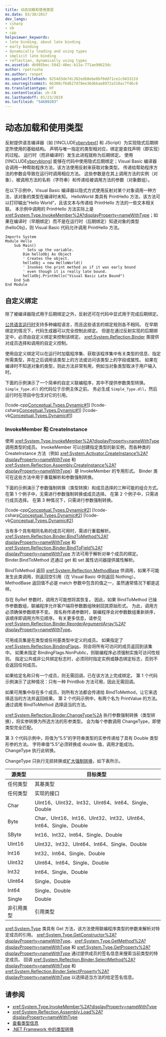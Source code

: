 ```yaml
---
title: 动态加载和使用类型
ms.date: 03/30/2017
dev_langs:
- csharp
- vb
- cpp
helpviewer_keywords:
- late binding, about late binding
- early binding
- dynamically loading and using types
- implicit late binding
- reflection, dynamically using types
ms.assetid: db985bec-5942-40ec-b13a-771ae98623dc
author: rpetrusha
ms.author: ronpet
ms.openlocfilehash: 8254d3de7dc282edb8ebe8bf0dd71ce1c943322d
ms.sourcegitcommit: 6b308cf6d627d78ee36dbbae8972a310ac7fd6c8
ms.translationtype: HT
ms.contentlocale: zh-CN
ms.lasthandoff: 01/23/2019
ms.locfileid: "54689203"
---
```

# <a name="dynamically-loading-and-using-types"></a>动态加载和使用类型
反射提供语言编译器（如 [!INCLUDE[vbprvbext](../../../includes/vbprvbext-md.md)] 和 JScript）为实现隐式后期绑定所使用的基础结构。 声明与唯一指定的类型相对应，绑定是查找声明（即实现）的过程。 运行时（而非编译时）发生此进程就称为后期绑定。 使用 [!INCLUDE[vbprvblong](../../../includes/vbprvblong-md.md)] 能够在代码中使用隐式后期绑定；Visual Basic 编译器会调用一种帮助程序方法，该方法使用反射来获取对象类型。 传递给帮助程序方法的参数会导致在运行时调用相应方法。 这些参数是在其上调用方法的实例（对象）、被调用方法的名称（字符串）和传递给被调用方法的参数（对象数组）。  
  
 在以下示例中，Visual Basic 编译器以隐式方式使用反射对某个对象调用一种方法，该对象的类型在编译时未知。 HelloWorld 类具有 PrintHello 方法，该方法可以打印输出“Hello World”，且该文本与传递给 PrintHello 方法的一些文本相关联。 本示例中调用的 PrintHello 方法实际上是 <xref:System.Type.InvokeMember%2A?displayProperty=nameWithType>；如果在编译时（早期绑定）而不是在运行时（后期绑定）知道对象的类型 (helloObj)，则 Visual Basic 代码允许调用 PrintHello 方法。  
  
```  
Imports System  
Module Hello  
    Sub Main()  
        ' Sets up the variable.  
        Dim helloObj As Object  
        ' Creates the object.  
        helloObj = new HelloWorld()  
        ' Invokes the print method as if it was early bound  
        ' even though it is really late bound.  
        helloObj.PrintHello("Visual Basic Late Bound")  
    End Sub  
End Module  
```  
  
## <a name="custom-binding"></a>自定义绑定  
 除了被编译器隐式用于后期绑定之外，反射还可在代码中显式用于完成后期绑定。  
  
 [公共语言运行时](../../../docs/standard/clr.md)支持多种编程语言，而且这些语言的绑定规则各不相同。 在早期绑定的情况下，代码生成器可以完全控制此绑定。 但是在通过反射实现的后期绑定中，必须由自定义绑定来控制该绑定。 <xref:System.Reflection.Binder> 类提供对成员选择和调用的自定义控制。  
  
 使用自定义绑定可以在运行时加载程序集、获取该程序集中有关类型的信息、指定所需类型，并在之后调用该类型上的方法或访问该类型上的字段或属性。 如果在编译时不知道对象的类型，则此方法非常有用，例如当对象类型取决于用户输入时。  
  
 下面的示例演示了一个简单的自定义联编程序，其中不提供参数类型转换。 `Simple_Type.dll` 的代码位于示例主体之前。 务必生成 `Simple_Type.dll`，然后运行时在项目中包含对它的引用。  
  
 [!code-cpp[Conceptual.Types.Dynamic#1](../../../samples/snippets/cpp/VS_Snippets_CLR/conceptual.types.dynamic/cpp/source1.cpp#1)]
 [!code-csharp[Conceptual.Types.Dynamic#1](../../../samples/snippets/csharp/VS_Snippets_CLR/conceptual.types.dynamic/cs/source1.cs#1)]
 [!code-vb[Conceptual.Types.Dynamic#1](../../../samples/snippets/visualbasic/VS_Snippets_CLR/conceptual.types.dynamic/vb/source1.vb#1)]  
  
### <a name="invokemember-and-createinstance"></a>InvokeMember 和 CreateInstance  
 使用 <xref:System.Type.InvokeMember%2A?displayProperty=nameWithType> 调用类型的成员。 InvokeMember 可以创建指定类型的新实例，而各种类的 CreateInstance 方法（例如 <xref:System.Activator.CreateInstance%2A?displayProperty=nameWithType> 和 <xref:System.Reflection.Assembly.CreateInstance%2A?displayProperty=nameWithType>）是 InvokeMember 的专用形式。 Binder 类可在这些方法中用于重载解析和参数强制转换。  
  
 下面的示例演示了参数强制转换（类型转换）和成员选择的三种可能的组合方式。 在第 1 个例子中，无需进行参数强制转换或成员选择。 在第 2 个例子中，只需进行成员选择。 在第 3 种情况下，只需进行参数强制转换。  
  
 [!code-cpp[Conceptual.Types.Dynamic#2](../../../samples/snippets/cpp/VS_Snippets_CLR/conceptual.types.dynamic/cpp/source2.cpp#2)]
 [!code-csharp[Conceptual.Types.Dynamic#2](../../../samples/snippets/csharp/VS_Snippets_CLR/conceptual.types.dynamic/cs/source2.cs#2)]
 [!code-vb[Conceptual.Types.Dynamic#2](../../../samples/snippets/visualbasic/VS_Snippets_CLR/conceptual.types.dynamic/vb/source2.vb#2)]  
  
 当有多个具有相同名称的成员可用时，需进行重载解析。 <xref:System.Reflection.Binder.BindToMethod%2A?displayProperty=nameWithType> 和 <xref:System.Reflection.Binder.BindToField%2A?displayProperty=nameWithType> 方法可用于解析对单个成员的绑定。 Binder.BindToMethod 还通过 get 和 set 属性访问器提供属性解析。  
  
 BindToMethod 返回 <xref:System.Reflection.MethodBase> 供调用，如果不可能发生此类调用，则返回空引用（在 Visual Basic 中则返回 Nothing）。 MethodBase 返回值不必是 match 参数中包含的值之一，虽然通常情况下都是这样。  
  
 存在 ByRef 参数时，调用方可能想将其恢复。 因此，如果 BindToMethod 已操作参数数组，联编程序允许客户端将参数数组映射回其原始形式。 为此，调用方必须确保参数顺序不变。 按名称传递参数时，联编程序会对参数数组重新排序，该顺序即调用方所见顺序。 有关更多信息，请参见<xref:System.Reflection.Binder.ReorderArgumentArray%2A?displayProperty=nameWithType>。  
  
 可用成员集是在类型或任何基类型中定义的成员。 如果指定了 <xref:System.Reflection.BindingFlags>，则会将所有可访问的成员返回到该集中。 如果未指定 BindingFlags.NonPublic，则联编程序必须强制实施可访问性规则。 指定公共或非公共绑定标志时，必须同时指定实例或静态绑定标志，否则不会返回任何成员。  
  
 如果给定名称只有一个成员，则无需回调，已在该方法上完成绑定。 第 1 个代码示例演示了这种情况：只有一种 PrintBob 方法可用，因此无需回调。  
  
 如果可用集中存在多个成员，则所有方法都会传递给 BindToMethod，让它来选择适当的方法并返回结果。 第 2 个代码示例中，有两个名为 PrintValue 的方法。 通过调用 BindToMethod 选择适当的方法。  
  
 <xref:System.Reflection.Binder.ChangeType%2A> 执行参数强制转换（类型转换），将实参转换为所选方法的形参类型。 会为每个参数调用 ChangeType，即使类型完全匹配。  
  
 第 3 个代码示例中，将值为“5.5”的字符串类型的实参传递给了具有 Double 类型形参的方法。 字符串值“5.5”必须转换成 double 值，调用才能成功。 ChangeType 执行此转换。  
  
 ChangeType 只执行无损转换或[扩大强制转换](../../../docs/standard/base-types/type-conversion.md)，如下表所示。  
  
|源类型|目标类型|  
|-----------------|-----------------|  
|任何类型|其基类型|  
|任何类型|实现的接口|  
|Char|UInt16、UInt32、Int32、UInt64、Int64、Single、Double|  
|Byte|Char、UInt16、Int16、UInt32、Int32、UInt64、Int64、Single、Double|  
|SByte|Int16、Int32、Int64、Single、Double|  
|UInt16|UInt32、Int32、UInt64、Int64、Single、Double|  
|Int16|Int32、Int64、Single、Double|  
|UInt32|UInt64、Int64、Single、Double|  
|Int32|Int64、Single、Double|  
|UInt64|Single、Double|  
|Int64|Single、Double|  
|Single|Double|  
|非引用类型|引用类型|  
  
 <xref:System.Type> 类具有 Get 方法，该方法使用联编程序类型的参数来解析对特定成员的引用。 <xref:System.Type.GetConstructor%2A?displayProperty=nameWithType>、<xref:System.Type.GetMethod%2A?displayProperty=nameWithType> 和 <xref:System.Type.GetProperty%2A?displayProperty=nameWithType> 通过提供成员的签名信息来搜索当前类型的特定成员。 回调 <xref:System.Reflection.Binder.SelectMethod%2A?displayProperty=nameWithType> 和 <xref:System.Reflection.Binder.SelectProperty%2A?displayProperty=nameWithType> 以选择适当方法的给定签名信息。  
  
## <a name="see-also"></a>请参阅
- <xref:System.Type.InvokeMember%2A?displayProperty=nameWithType>
- <xref:System.Reflection.Assembly.Load%2A?displayProperty=nameWithType>
- [查看类型信息](../../../docs/framework/reflection-and-codedom/viewing-type-information.md)
- [.NET Framework 中的类型转换](../../../docs/standard/base-types/type-conversion.md)
